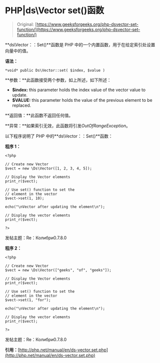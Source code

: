 # PHP|ds\Vector set()函数

> Original: [https://www.geeksforgeeks.org/php-dsvector-set-function/](https://www.geeksforgeeks.org/php-dsvector-set-function/)

**ds\Vector：：Set()**函数是 PHP 中的一个内置函数，用于在给定索引处设置向量中的值。

**语法：**

```
*void* public Ds\Vector::set( $index, $value )

```

**参数：**此函数接受两个参数，如上所述，如下所述：

*   **$index:** this parameter holds the index value of the vector value to update.
*   **$VALUE:** this parameter holds the value of the previous element to be replaced.

**返回值：**此函数不返回任何值。

**异常：**如果索引无效，此函数将引发*OutOfRangeException*。

以下程序说明了 PHP 中的**ds\Vector：：Set()**函数：

**程序 1：**

```
<?php

// Create new Vector
$vect = new \Ds\Vector([1, 2, 3, 4, 5]);

// Display the Vector elements
print_r($vect);

// Use set() function to set the 
// element in the vector
$vect->set(1, 10);

echo("\nVector after updating the element\n");

// Display the vector elements
print_r($vect);

?>
```

发帖主题：Re：Колибри0.7.8.0

**程序 2：**

```
<?php

// Create new Vector
$vect = new \Ds\Vector(["geeks", "of", "geeks"]);

// Display the Vector elements
print_r($vect);

// Use set() function to set the 
// element in the vector
$vect->set(1, "for");

echo("\nVector after updating the element\n");

// Display the vector elements
print_r($vect);

?>
```

发帖主题：Re：Колибри0.7.8.0

**引用：**[http://php.net/manual/en/ds-vector.set.php](http://php.net/manual/en/ds-vector.set.php)